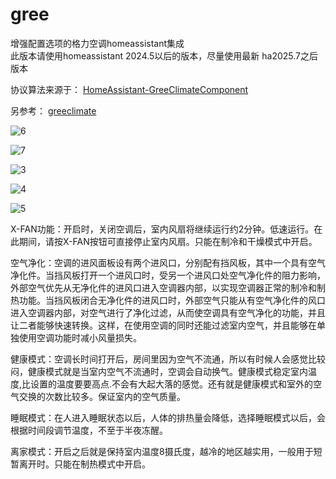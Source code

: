 # gree
增强配置选项的格力空调homeassistant集成\
此版本请使用homeassistant 2024.5以后的版本，尽量使用最新 ha2025.7之后版本



协议算法来源于： [HomeAssistant-GreeClimateComponent](https://github.com/RobHofmann/HomeAssistant-GreeClimateComponent) 

另参考： [greeclimate](https://github.com/cmroche/greeclimate)




![6](https://github.com/dscao/gree/assets/16587914/6b6669fc-1b6b-4545-8988-8c000fddb4d1)




![7](https://github.com/dscao/gree/assets/16587914/cc2771b5-1b63-4fc8-9980-9152c8a135f0)




![3](https://github.com/dscao/gree/assets/16587914/c1edfc53-406c-4f13-b68c-1299d6c3be88)



![4](https://github.com/user-attachments/assets/783a85ad-306c-478e-933d-67ceb86ec0e1)



![5](https://github.com/user-attachments/assets/71e59ed1-940a-4ba2-befe-2ec5f9a56def)



X-FAN功能：开启时，关闭空调后，室内风扇将继续运行约2分钟。低速运行。在此期间，请按X-FAN按钮可直接停止室内风扇。只能在制冷和干燥模式中开启。

空气净化：空调的进风面板设有两个进风口，分别配有挡风板，其中一个具有空气净化件。当挡风板打开一个进风口时，受另一个进风口处空气净化件的阻力影响，外部空气优先从无净化件的进风口进入空调器内部，以实现空调器正常的制冷和制热功能。当挡风板闭合无净化件的进风口时，外部空气只能从有空气净化件的风口进入空调器内部，对空气进行了净化过滤，从而使空调具有空气净化的功能，并且让二者能够快速转换。这样，在使用空调的同时还能过滤室内空气，并且能够在单独使用空调功能时减小风量损失。 

健康模式：空调长时间打开后，房间里因为空气不流通，所以有时候人会感觉比较闷，健康模式就是当室内空气不流通时，空调会自动换气。健康模式稳定室内温度,比设置的温度要要高点.不会有大起大落的感觉。还有就是健康模式和室外的空气交换的次数比较多。保证室内的空气质量。 

睡眠模式：在人进入睡眠状态以后，人体的排热量会降低，选择睡眠模式以后，会根据时间段调节温度，不至于半夜冻醒。 

离家模式：开启之后就是保持室内温度8摄氏度，越冷的地区越实用，一般用于短暂离开时。只能在制热模式中开启。
